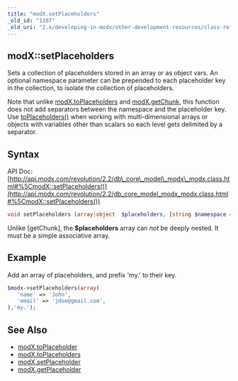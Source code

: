 ```yaml
---
title: "modX.setPlaceholders"
_old_id: "1107"
_old_uri: "2.x/developing-in-modx/other-development-resources/class-reference/modx/modx.setplaceholders"
---
```


## modX::setPlaceholders

Sets a collection of placeholders stored in an array or as object vars. 
An optional namespace parameter can be prepended to each placeholder key in the collection, to isolate the collection of placeholders.

Note that unlike [modX.toPlaceholders](developing-in-modx/other-development-resources/class-reference/modx/modx.toplaceholders "modX.toPlaceholders") and [modX.getChunk](extending-modx/modx-class/reference/modx.getchunk "modX.getChunk"), this function does not add separators between the namespace and the placeholder key. Use [toPlaceholders()](developing-in-modx/other-development-resources/class-reference/modx/modx.toplaceholders "modX.toPlaceholders") when working with multi-dimensional arrays or objects with variables other than scalars so each level gets delimited by a separator.

## Syntax

API Doc: [http://api.modx.com/revolution/2.2/db\_core\_model\_modx\_modx.class.html#%5CmodX::setPlaceholders()](http://api.modx.com/revolution/2.2/db_core_model_modx_modx.class.html#%5CmodX::setPlaceholders())

``` php 
void setPlaceholders (array|object  $placeholders, [string $namespace = ''])
```

Unlike \[getChunk\], the **$placeholders** array can _not_ be deeply nested. It must be a simple associative array.

## Example

Add an array of placeholders, and prefix 'my.' to their key.

``` php 
$modx->setPlaceholders(array(
   'name' => 'John',
   'email' => 'jdoe@gmail.com',
),'my.');
```

## See Also

- [modX.toPlaceholder](developing-in-modx/other-development-resources/class-reference/modx/modx.toplaceholder "modX.toPlaceholder")
- [modX.toPlaceholders](developing-in-modx/other-development-resources/class-reference/modx/modx.toplaceholders "modX.toPlaceholders")
- [modX.setPlaceholder](developing-in-modx/other-development-resources/class-reference/modx/modx.setplaceholder "modX.setPlaceholder")
- [modX.getPlaceholder](developing-in-modx/other-development-resources/class-reference/modx/modx.getplaceholder "modX.getPlaceholder")